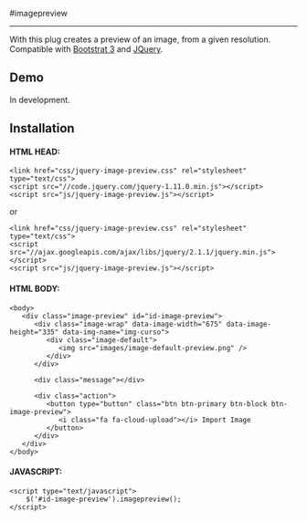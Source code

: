 #imagepreview
***

With this plug creates a preview of an image, from a given resolution. Compatible with [Bootstrat 3](http://getbootstrap.com/getting-started/#download) and [JQuery](http://getbootstrap.com/getting-started/#download).

## Demo

In development.

## Installation

#### HTML HEAD:
```
<link href="css/jquery-image-preview.css" rel="stylesheet" type="text/css">
<script src="//code.jquery.com/jquery-1.11.0.min.js"></script>
<script src="js/jquery-image-preview.js"></script>
```

or

```
<link href="css/jquery-image-preview.css" rel="stylesheet" type="text/css">
<script src="//ajax.googleapis.com/ajax/libs/jquery/2.1.1/jquery.min.js"></script>
<script src="js/jquery-image-preview.js"></script>
```

#### HTML BODY:
```
<body>
   <div class="image-preview" id="id-image-preview">
      <div class="image-wrap" data-image-width="675" data-image-height="335" data-img-name="img-curso">
         <div class="image-default">
            <img src="images/image-default-preview.png" />
         </div>
      </div>
		    
      <div class="message"></div>
		    
      <div class="action">
         <button type="button" class="btn btn-primary btn-block btn-image-preview">
            <i class="fa fa-cloud-upload"></i> Import Image
         </button>
      </div>
   </div>
</body>
````

#### JAVASCRIPT:
```
<script type="text/javascript">
    $('#id-image-preview').imagepreview();
</script>
```
